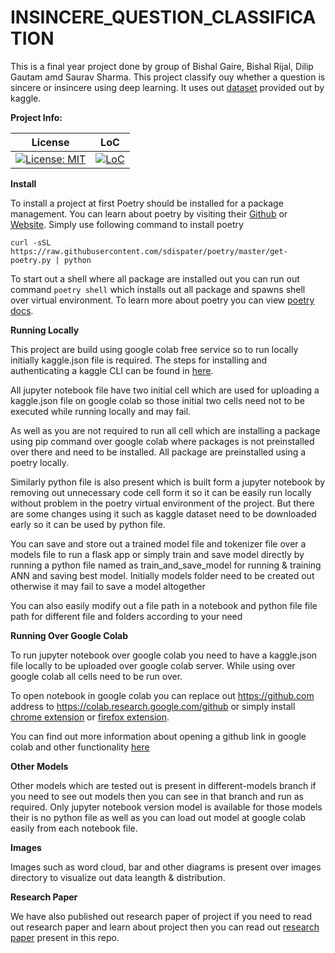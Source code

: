 # INSINCERE_QUESTION_CLASSIFICATION

This is a final year project done by group of Bishal Gaire, Bishal Rijal, Dilip Gautam amd Saurav Sharma. This project classify ouy whether a question is
sincere or insincere using deep learning. It uses out [dataset][dataset_link] provided out by kaggle.

**Project Info:**

| License | LoC |
| :---: | :---: |
| [![License: MIT][license_badge]][license_link] | [![LoC][loc_badge]][loc_link] |

**Install**

To install a project at first Poetry should be installed for a package management. You can learn about poetry by visiting their [Github][github_link] 
or [Website][website_link]. Simply use following command to install poetry

```
curl -sSL https://raw.githubusercontent.com/sdispater/poetry/master/get-poetry.py | python
```

To start out a shell where all package are installed out you can run out command ```poetry shell``` which installs out all package and spawns shell
over virtual environment. To learn more about poetry you can view [poetry docs][poetry_docs_link].

**Running Locally**

This project are build using google colab free service so to run locally initially kaggle.json file is required. The steps for installing and authenticating
 a kaggle CLI can be found in [here][kaggle_link].

All jupyter notebook file have two initial cell which are used for uploading a kaggle.json file on google colab so those initial two cells
need not to be executed while running locally and may fail.

As well as you are not required to run all cell which are installing a package using pip command over google colab where packages is not preinstalled
over there and need to be installed. All package are preinstalled using a poetry locally.

Similarly python file is also present which is built form a jupyter notebook by removing out unnecessary code cell form it so it can be easily run locally
without problem in the poetry virtual environment of the project. But there are some changes using it such as kaggle dataset need to be downloaded early so
it can be used by python file. 

You can save and store out a trained model file and tokenizer file over a models file to run a flask app or simply train and save model directly by running
a python file named as train_and_save_model for running & training ANN and saving best model. Initially models folder need to be created out otherwise it may
fail to save a model altogether

You can also easily modify out a file path in a notebook and python file file path for different file and folders according to your need 

**Running Over Google Colab**

To run jupyter notebook over google colab you need to have a kaggle.json file locally to be uploaded over google colab server. While using over google colab
all cells need to be run over.

To open notebook in google colab you can replace out https://github.com address to  https://colab.research.google.com/github or simply install
[chrome extension][chrome_link] or [firefox extension][firefox_link].

You can find out more information about opening a github link in google colab and other functionality [here][colab_github_demo_link]

**Other Models**

Other models which are tested out is present in different-models branch if you need to see out models then you can see in that branch and run as required.
Only jupyter notebook version model is available for those models their is no python file as well as you can load out model at google colab easily from each
notebook file.

**Images**

Images such as word cloud, bar and other diagrams is present over images directory to visualize out data leangth & distribution.

**Research Paper**

We have also published out research paper of project if you need to read out research paper and learn about project then you can read out
[research paper](research_paper.pdf) present in this repo.

[dataset_link]: https://www.kaggle.com/c/quora-insincere-questions-classification/data

[license_badge]: https://img.shields.io/github/license/iamsauravsharma/insincere-question-classification.svg
[license_link]: LICENSE

[loc_badge]: https://tokei.rs/b1/github/iamsauravsharma/insincere-question-classification
[loc_link]: https://github.com/iamsauravsharma/insincere-question-classification

[github_link]: https://github.com/sdispater/poetry
[website_link]: https://poetry.eustace.io/

[poetry_docs_link]: https://poetry.eustace.io/docs/

[kaggle_link]: https://www.kaggle.com/docs/api#getting-started-installation-&-authentication

[chrome_link]: https://chrome.google.com/webstore/detail/open-in-colab/iogfkhleblhcpcekbiedikdehleodpjo
[firefox_link]: https://addons.mozilla.org/en-US/firefox/addon/open-in-colab/

[colab_github_demo_link]: https://colab.research.google.com/github/googlecolab/colabtools/blob/master/notebooks/colab-github-demo.ipynb